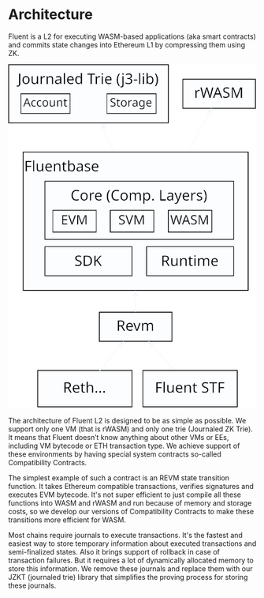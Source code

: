 # Architecture

Fluent is a L2 for executing WASM-based applications (aka smart contracts) and commits state changes into Ethereum L1 by compressing them using ZK.

![Fluent Arch](images/fluent-arch.svg)

The architecture of Fluent L2 is designed to be as simple as possible. We support only one VM (that is rWASM) and only one trie (Journaled ZK Trie). It means that Fluent doesn’t know anything about other VMs or EEs, including VM bytecode or ETH transaction type. We achieve support of these environments by having special system contracts so-called Compatibility Contracts.

The simplest example of such a contract is an REVM state transition function. It takes Ethereum compatible transactions, verifies signatures and executes EVM bytecode. It's not super efficient to just compile all these functions into WASM and rWASM and run because of memory and storage costs, so we develop our versions of Compatibility Contracts to make these transitions more efficient for WASM.

Most chains require journals to execute transactions. It's the fastest and easiest way to store temporary information about executed transactions and semi-finalized states. Also it brings support of rollback in case of transaction failures. But it requires a lot of dynamically allocated memory to store this information. We remove these journals and replace them with our JZKT (journaled trie) library that simplifies the proving process for storing these journals.